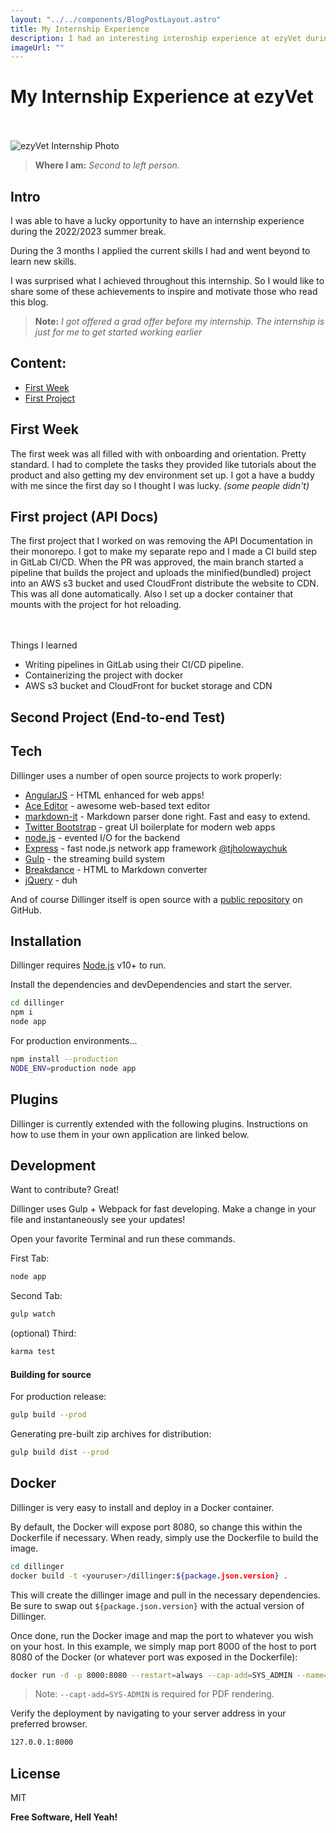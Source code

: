 ```yaml
---
layout: "../../components/BlogPostLayout.astro"
title: My Internship Experience
description: I had an interesting internship experience at ezyVet during 2022/2023 summer university holiday and I want to share this experience
imageUrl: ""
---
```


# My Internship Experience at ezyVet

\
\
![ezyVet Internship Photo](/images/ezyvet-internship.jpg)

> **Where I am:** _Second to left person._

## Intro

I was able to have a lucky opportunity to have an internship experience during the 2022/2023 summer break.

During the 3 months I applied the current skills I had and went beyond to learn new skills.

I was surprised what I achieved throughout this internship.
So I would like to share some of these achievements to inspire and motivate those who read this blog.

> **Note:** _I got offered a grad offer before my internship. The internship is just for me to get started working earlier_

## Content:

-   [First Week](/blog/internship/#first-week)
-   [First Project](/blog/internship/#first-project)

## First Week

The first week was all filled with with onboarding and orientation. Pretty standard.
I had to complete the tasks they provided like tutorials about the product and also getting my dev environment set up.
I got a have a buddy with me since the first day so I thought I was lucky. _(some people didn't)_

## First project (API Docs)

The first project that I worked on was removing the API Documentation in their monorepo.
I got to make my separate repo and I made a CI build step in GitLab CI/CD. When the PR was approved, the main branch
started a pipeline that builds the project and uploads the minified(bundled) project into an AWS s3 bucket and used CloudFront
distribute the website to CDN. This was all done automatically. Also I set up a docker container that mounts with the project for hot reloading.

\
\
Things I learned

-   Writing pipelines in GitLab using their CI/CD pipeline.
-   Containerizing the project with docker
-   AWS s3 bucket and CloudFront for bucket storage and CDN

## Second Project (End-to-end Test)

## Tech

Dillinger uses a number of open source projects to work properly:

-   [AngularJS] - HTML enhanced for web apps!
-   [Ace Editor] - awesome web-based text editor
-   [markdown-it] - Markdown parser done right. Fast and easy to extend.
-   [Twitter Bootstrap] - great UI boilerplate for modern web apps
-   [node.js] - evented I/O for the backend
-   [Express] - fast node.js network app framework [@tjholowaychuk]
-   [Gulp] - the streaming build system
-   [Breakdance](https://breakdance.github.io/breakdance/) - HTML
    to Markdown converter
-   [jQuery] - duh

And of course Dillinger itself is open source with a [public repository][dill]
on GitHub.

## Installation

Dillinger requires [Node.js](https://nodejs.org/) v10+ to run.

Install the dependencies and devDependencies and start the server.

```sh
cd dillinger
npm i
node app
```

For production environments...

```sh
npm install --production
NODE_ENV=production node app
```

## Plugins

Dillinger is currently extended with the following plugins.
Instructions on how to use them in your own application are linked below.

## Development

Want to contribute? Great!

Dillinger uses Gulp + Webpack for fast developing.
Make a change in your file and instantaneously see your updates!

Open your favorite Terminal and run these commands.

First Tab:

```sh
node app
```

Second Tab:

```sh
gulp watch
```

(optional) Third:

```sh
karma test
```

#### Building for source

For production release:

```sh
gulp build --prod
```

Generating pre-built zip archives for distribution:

```sh
gulp build dist --prod
```

## Docker

Dillinger is very easy to install and deploy in a Docker container.

By default, the Docker will expose port 8080, so change this within the
Dockerfile if necessary. When ready, simply use the Dockerfile to
build the image.

```sh
cd dillinger
docker build -t <youruser>/dillinger:${package.json.version} .
```

This will create the dillinger image and pull in the necessary dependencies.
Be sure to swap out `${package.json.version}` with the actual
version of Dillinger.

Once done, run the Docker image and map the port to whatever you wish on
your host. In this example, we simply map port 8000 of the host to
port 8080 of the Docker (or whatever port was exposed in the Dockerfile):

```sh
docker run -d -p 8000:8080 --restart=always --cap-add=SYS_ADMIN --name=dillinger <youruser>/dillinger:${package.json.version}
```

> Note: `--capt-add=SYS-ADMIN` is required for PDF rendering.

Verify the deployment by navigating to your server address in
your preferred browser.

```sh
127.0.0.1:8000
```

## License

MIT

**Free Software, Hell Yeah!**

[//]: # "These are reference links used in the body of this note and get stripped out when the markdown processor does its job. There is no need to format nicely because it shouldn't be seen. Thanks SO - http://stackoverflow.com/questions/4823468/store-comments-in-markdown-syntax"
[dill]: https://github.com/joemccann/dillinger
[git-repo-url]: https://github.com/joemccann/dillinger.git
[john gruber]: http://daringfireball.net
[df1]: http://daringfireball.net/projects/markdown/
[markdown-it]: https://github.com/markdown-it/markdown-it
[Ace Editor]: http://ace.ajax.org
[node.js]: http://nodejs.org
[Twitter Bootstrap]: http://twitter.github.com/bootstrap/
[jQuery]: http://jquery.com
[@tjholowaychuk]: http://twitter.com/tjholowaychuk
[express]: http://expressjs.com
[AngularJS]: http://angularjs.org
[Gulp]: http://gulpjs.com
[PlDb]: https://github.com/joemccann/dillinger/tree/master/plugins/dropbox/README.md
[PlGh]: https://github.com/joemccann/dillinger/tree/master/plugins/github/README.md
[PlGd]: https://github.com/joemccann/dillinger/tree/master/plugins/googledrive/README.md
[PlOd]: https://github.com/joemccann/dillinger/tree/master/plugins/onedrive/README.md
[PlMe]: https://github.com/joemccann/dillinger/tree/master/plugins/medium/README.md
[PlGa]: https://github.com/RahulHP/dillinger/blob/master/plugins/googleanalytics/README.md
